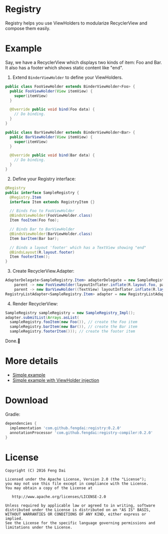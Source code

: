 # Registry

Registry helps you use ViewHolders to modularize RecyclerView and compose them easily.

# Example

Say, we have a RecyclerView which displays two kinds of item: Foo and Bar. It also has a footer which shows static content like "end".

1. Extend `BinderViewHolder` to define your ViewHolders.
```java
public class FooViewHolder extends BinderViewHolder<Foo> {
  public FooViewHolder(View itemView) {
    super(itemView)
  }

  @Override public void bind(Foo data) {
    // Do binding.
  }
}
```
```java
public class BarViewHolder extends BinderViewHolder<Bar> {
  public BarViewHolder(View itemView) {
    super(itemView)
  }

  @Override public void bind(Bar data) {
    // Do binding.
  }
}
```

2. Define your Registry interface:
```java
@Registry
public interface SampleRegistry {
  @Registry.Item
  interface Item extends RegistryItem {}

  // Binds Foo to FooViewHolder
  @BindsViewHolder(FooViewHolder.class)
  Item fooItem(Foo foo);

  // Binds Bar to BarViewHolder
  @BindsViewHolder(BarViewHolder.class)
  Item barItem(Bar bar);

  // Binds a layout 'footer' which has a TextView showing "end"
  @BindsLayout(R.layout.footer)
  Item footerItem();
}
```

3. Create RecyclerView.Adapter:
```java
AdapterDelegate<SampleRegistry.Item> adapterDelegate = new SampleRegistry_Impl.AdapterDelegate(
    parent -> new FooViewHolder(layoutInflater.inflate(R.layout.foo, parent, false)),
    parent -> new BarViewHolder((TextView) layoutInflater.inflate(R.layout.bar, parent, false)));
RegistryListAdapter<SampleRegistry.Item> adapter = new RegistryListAdapter<>(adapterDelegate, new DiffCallback());
```

4. Render RecyclerView:
```java
SampleRegistry sampleRegistry = new SampleRegistry_Impl();
adapter.submitList(Arrays.asList(
  sampleRegistry.fooItem(new Foo()), // create the Foo item
  sampleRegistry.barItem(new Bar()), // create the Bar item
  sampleRegistry.footerItem())); // create the footer item
```

Done.:tada:

# More details

* [Simple example](https://github.com/fengdai/registry/tree/master/registry-sample)
* [Simple example with ViewHolder injection](https://github.com/fengdai/registry/tree/master/registry-viewholder-inject-sample)

# Download

Gradle:
```groovy
dependencies {
  implementation 'com.github.fengdai:registry:0.2.0'
  annotationProcessor 'com.github.fengdai:registry-compiler:0.2.0'
}
```

# License

    Copyright (C) 2016 Feng Dai

    Licensed under the Apache License, Version 2.0 (the "License");
    you may not use this file except in compliance with the License.
    You may obtain a copy of the License at

       http://www.apache.org/licenses/LICENSE-2.0

    Unless required by applicable law or agreed to in writing, software
    distributed under the License is distributed on an "AS IS" BASIS,
    WITHOUT WARRANTIES OR CONDITIONS OF ANY KIND, either express or implied.
    See the License for the specific language governing permissions and
    limitations under the License.
